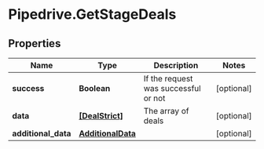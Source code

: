 # Pipedrive.GetStageDeals

## Properties

Name | Type | Description | Notes
------------ | ------------- | ------------- | -------------
**success** | **Boolean** | If the request was successful or not | [optional] 
**data** | [**[DealStrict]**](DealStrict.md) | The array of deals | [optional] 
**additional_data** | [**AdditionalData**](AdditionalData.md) |  | [optional] 


